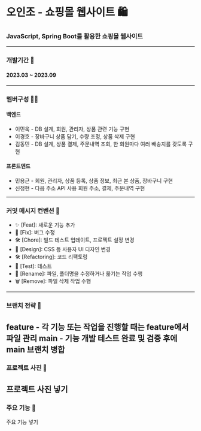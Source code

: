 # 오인조 - 쇼핑몰 웹사이트 🛍️
### JavaScript, Spring Boot를 활용한 쇼핑몰 웹사이트
---
### 개발기간 📅
#### 2023.03 ~ 2023.09
---
### 멤버구성 👨‍💻
#### 백엔드
- 이민욱 - DB 설계, 회원, 관리자, 상품 관련 기능 구현 
- 이경호 - 장바구니 상품 담기, 수량 조정, 상품 삭제 구현
- 김동민 - DB 설계, 상품 결제, 주문내역 조회, 한 회원마다 여러 배송지를 갖도록 구현
#### 프론트엔드
- 민용근 - 회원, 관리자, 상품 등록, 상품 정보, 최근 본 상품, 장바구니 구현
- 신정현 - 다음 주소 API 사용 회원 주소, 결제, 주문내역 구현
---
### 커밋 메시지 컨벤션 📝
- ✨ [Feat]: 새로운 기능 추가
- 🐛 [Fix]: 버그 수정
- 🛠 [Chore]: 빌드 테스트 업데이트, 프로젝트 설정 변경
- 🎨 [Design]: CSS 등 사용자 UI 디자인 변경
- 🛠 [Refactoring]: 코드 리팩토링
- 🧪 [Test]: 테스트
- 🔄 [Rename]: 파일, 폴더명을 수정하거나 옮기는 작업 수행
- 🗑 [Remove]: 파일 삭제 작업 수행
---
### 브랜치 전략 🌿
feature - 각 기능 또는 작업을 진행할 때는 feature에서 파일 관리
main - 기능 개발 테스트 완료 및 검증 후에 main 브랜치 병합
---
### 프로젝트 사진 📸
프로젝트 사진 넣기
---
### 주요 기능 🚀
주요 기능 넣기

